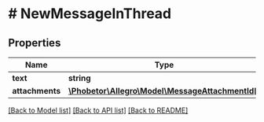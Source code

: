 # # NewMessageInThread

## Properties

Name | Type | Description | Notes
------------ | ------------- | ------------- | -------------
**text** | **string** |  |
**attachments** | [**\Phobetor\Allegro\Model\MessageAttachmentId[]**](MessageAttachmentId.md) |  | [optional]

[[Back to Model list]](../../README.md#models) [[Back to API list]](../../README.md#endpoints) [[Back to README]](../../README.md)
